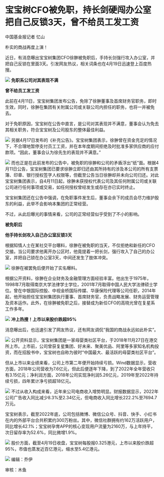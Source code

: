 # 宝宝树CFO被免职，持长剑硬闯办公室把自己反锁3天，曾不给员工发工资

中国基金报记者 忆山

朴实的商战再度上演！

近日，有消息曝出宝宝树集团CFO徐翀被免职后，手持长剑强行攻入办公室，并把自己反锁在里面3天。引发网友热议，相关词条也在4月19日迅速登上百度热搜。

![](https://inews.gtimg.com/newsapp_bt/0/15780478151/1000)
**免职系公司对其表现不满**

**曾不给员工发工资**

此前在4月11日，宝宝树集团发布公告，免除了徐翀董事及首席财务官职务，即时生效，同时，徐翀在集团有关附属公司或关联公司内担任的职务，也将一并被免去。

对于免职原因，宝宝树在公告中直言，是公司对其表现并不满意，董事会认为免去其相关职务，符合宝宝树及公司股东的整体最佳利益。

![](https://inews.gtimg.com/newsapp_bt/0/15780478221/1000)
另据4月17日发布的《补充公告》。宝宝树集团表示，徐翀曾在资金充足的情况下，不合理地暂停支付员工工资，并在本年度期间拒绝及时批准多家供应商的应付款项。“因此，董事会认为徐先生的表现并不满意。”

![](https://inews.gtimg.com/newsapp_bt/0/15780478223/1000)
而也正是在此前发布的公告中，被免职的徐翀和公司的矛盾浮出“纸”面。根据4月11日公告，宝宝树集团已要求徐翀立即归还由其所持有的涉及本公司的所有支票簿、印章、银行授权签字人权限等，但截至公告当日徐翀却并未向公司归还。对此宝宝树集团表示，自4月11日起，徐翀未获授权代表公司及其任何附属公司或关联公司进行任何事项或交易，如任何授权曾经发生或存在亦已实时终止。

宝宝树集团还在公告中强调，在免职事件发生后，董事会余下的成员会尽力维护股东的利益，此举不会影响本集团的正常经营。

不过，从此后曝光的事情来看，公司的正常经营似乎受到了不小的影响。

**被免职后**

**他手持长剑攻入自己办公室反锁3天**

根据知情人士在某社交平台曝料，徐翀在被免职的当天，不仅拒绝和新任的CFO交接。当公司要求他离开办公区时，他竟提着一把长剑，强行攻入了自己的办公室，并把自己锁在办公室3天，中间还发生了肢体冲突。

![](https://inews.gtimg.com/newsapp_bt/0/15780478225/1000)
徐翀在被罢免后便开始了实名曝料。

根据公开资料，徐翀在企业财务及金融管理方面经验丰富。他出生于1975年，1998年7月取得南京大学法律学士学位，2001年7月取得中国人民大学法律硕士学位。曾在中银国际控股、中视金桥国际传媒、华康保险代理等公司任职，2014年起，他开始担任宝宝树集团执行董事、首席财务官，负责战略发展、财务运营管理及资本运作。此外，在徐翀被免职之后，接替成为新任CFO的高晓光曾在复星系工作多年。

![](https://inews.gtimg.com/newsapp_bt/0/15780478303/1000)
**冲上热搜！上市以来股价跌超95%**

消息曝出后，也迅速引发了网友热议，还有网友调侃“我国的商战永远如此朴实”。

![](https://inews.gtimg.com/newsapp_bt/0/15780478309/1000)
公开资料显示，宝宝树集团是一家母婴类社区平台，于2018年11月27日在港交所上市。上市前，公司曾获复星集团、好未来、聚美优品、阿里等多家知名机构投资，而在招股书中，宝宝树也自称为彼时“中国最大、最活跃的母婴类社区平台”。

但从上市以来业绩来看，公司上市第二年便开始持续亏损。Wind数据显示，营收方面，2018年公司营收为7.6亿元，但此后便逐年下降，到了2022年全年营收只有3.15亿元；净利润方面，2018年公司实现净利润5.26亿元，2019年至2022年持续亏损，四年累计净亏损超18亿元。

![](https://inews.gtimg.com/newsapp_bt/0/15780478407/1000)
不过从收入构成来看，近年来公司电商收入增势明显。财报数据显示，2022年公司广告收入同比减少8.3%至2.34亿元，但电商收入同比增长222.2%至7694.7万元。

宝宝树表示，截至2022年底，公司包括微博、微信公众号、抖音、快手、小红书在内的外部平台合共积累约300万粉丝。其中，微信社群拥有约162万活跃用户，同比增长42.1%；宝宝树孕育APP的核心变现用户流量为2160万，与上年持平，次日留存率为52.6%，同比微增1.9%。

![](https://inews.gtimg.com/newsapp_bt/0/15780478411/1000)
股价方面，截至4月19日收盘，宝宝树每股报0.325港元，上市以来股价跌超95%，市值也蒸发近百亿港元，缩水至5.4亿港元。

![](https://inews.gtimg.com/newsapp_bt/0/15780478413/1000)
编辑：乔伊

审核：木鱼

